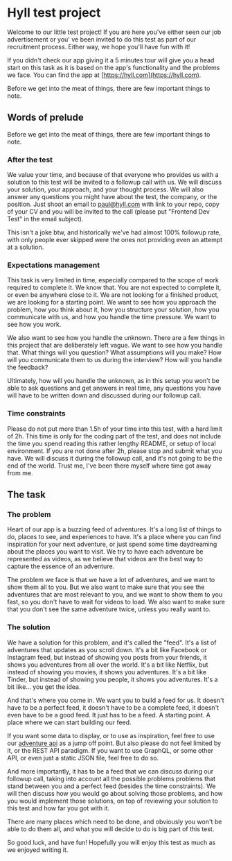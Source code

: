 # Hyll test project

Welcome to our little test project! If you are here you've either seen our job advertisement or you'
ve been invited to do this test as part of our recruitment process. Either way, we hope you'll have
fun with it!

If you didn't check our app giving it a 5 minutes tour will give you a head start on this task
as it is based on the app's functionality and the problems we face. You can find the app at
[https://hyll.com](https://hyll.com).

Before we get into the meat of things, there are few important things to note.

## Words of prelude
Before we get into the meat of things, there are few important things to note.

### After the test

We value your time, and because of that everyone who provides us with a solution to this test will
be invited to a followup call with us. We will discuss your solution, your approach, and your
thought process. We will also answer any questions you might have about the test, the company, or
the position. Just shoot an email to [paul@hyll.com](mailto:paul@hyll.com]) with link to your repo,
copy of your CV and you will be invited to the call (please put "Frontend Dev Test" in the email
subject).

This isn't a joke btw, and historically we've had almost 100% followup rate, with only people ever
skipped were the ones not providing even an attempt at a solution.

### Expectations management

This task is very limited in time, especially compared to the scope of work required to complete it.
We know that. You are not expected to complete it, or even be anywhere close to it. We are not
looking for a finished product, we are looking for a starting point. We want to see how you approach
the problem, how you think about it, how you structure your solution, how you communicate with us,
and
how you handle the time pressure. We want to see how you work.

We also want to see how you handle the unknown. There are a few things in this project that are
deliberately left vague. We want to see how you handle that. What things will you question? What
assumptions will you make? How will you communicate them to us during the interview? How will you
handle the feedback?

Ultimately, how will you handle the unknown, as in this setup you won't be able to ask questions and
get answers in real time, any questions you have will have to be written down and discussed during
our followup call.

### Time constraints

Please do not put more than 1.5h of your time into this test, with a hard limit of 2h. This time is
only for the coding part of the test, and does not include the time you spend reading this rather
lengthy README, or setup of local environment. If you are not done after 2h, please stop and submit
what you have. We will discuss it during the followup call, and it's not going to be the end of the
world. Trust me, I've been there myself where time got away from me.

## The task

### The problem

Heart of our app is a buzzing feed of adventures.
It's a long list of things to do, places to see, and experiences to have. It's a place where you can
find inspiration for your next adventure, or just spend some time daydreaming about the places you
want to visit. We try to have each adventure be represented as videos, as we believe that videos are
the best way to capture the essence of an adventure.

The problem we face is that we have a lot of adventures, and we want to show them all to you. But
we also want to make sure that you see the adventures that are most relevant to you, and we want to
show them to you fast, so you don't have to wait for videos to load. We also want to make sure that
you don't see the same adventure twice, unless you really want to.

### The solution

We have a solution for this problem, and it's called the "feed". It's a list of adventures that
updates as you scroll down. It's a bit like Facebook or Instagram feed, but instead of showing you
posts from your friends, it shows you adventures from all over the world. It's a bit like Netflix,
but instead of showing you movies, it shows you adventures. It's a bit like Tinder, but instead of
showing you people, it shows you adventures. It's a bit like... you get the idea.

And that's where you come in. We want you to build a feed for us. It doesn't have to be a perfect
feed, it doesn't have to be a complete feed, it doesn't even have to be a good feed. It just has to
be a feed. A starting point. A place where we can start building our feed.

If you want some data to display, or to use as inspiration, feel free to use
our [adventure api](https://api.hyll.com/api/adventures/) as a jump off point. But also please do
not feel limited by it, or the REST API paradigm. If you want to use GraphQL, or some other API, or
even just a static JSON file, feel free to do so.

And more importantly, it has to be a feed that we can discuss during our followup call, taking into
account all the possible problems problems that stand between you and a perfect feed (besides the 
time constraints). We will then discuss how you would go about solving those problems, and how you
would implement those solutions, on top of reviewing your solution to this test and how far you got
with it. 

There are many places which need to be done, and obviously you won't be able to do them all, and 
what you will decide to do is big part of this test.

So good luck, and have fun! Hopefully you will enjoy this test as much as we enjoyed writing it.
